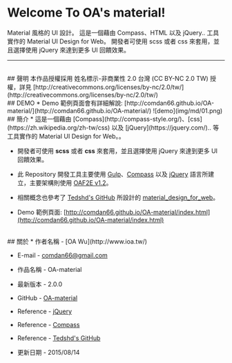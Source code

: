 # Welcome To OA's material!
Material 風格的 UI 設計。 這是一個藉由 Compass、HTML 以及 jQuery.. 工具實作的 Material UI Design for Web。 開發者可使用 scss 或者 css 來套用，並且選擇使用 jQuery 來達到更多 UI 回饋效果。

---

<br/>
## 聲明
本作品授權採用 姓名標示-非商業性 2.0 台灣 (CC BY-NC 2.0 TW) 授權，詳見 [http://creativecommons.org/licenses/by-nc/2.0/tw/](http://creativecommons.org/licenses/by-nc/2.0/tw/)


<br/>
## DEMO
* Demo 範例頁面會有詳細解說: [http://comdan66.github.io/OA-material/](http://comdan66.github.io/OA-material/)
![demo](img/md/01.png)


<br/>
## 簡介
* 這是一個藉由 [Compass](http://compass-style.org/)、[css](https://zh.wikipedia.org/zh-tw/css) 以及 [jQuery](https://jquery.com/).. 等工具實作的 Material UI Design for Web。。  

* 開發者可使用 **scss** 或者 **css** 來套用，並且選擇使用 jQuery 來達到更多 UI 回饋效果。

* 此 Repository 開發工具主要使用 [Gulp](http://gulpjs.com/)、[Compass](http://compass-style.org/) 以及 [jQuery](https://jquery.com/) 語言所建立，主要架構則使用 [OAF2E v1.2](https://github.com/comdan66/oaf2e/)。

* 相關概念也參考了 [Tedshd's GitHub](https://github.com/tedshd/) 所設計的 [material_design_for_web](https://github.com/tedshd/material_design_for_web)。

* Demo 範例頁面: [http://comdan66.github.io/OA-material/index.html](http://comdan66.github.io/OA-material/index.html)


<br/>
## 關於
* 作者名稱 - [OA Wu](http://www.ioa.tw/)

* E-mail - <comdan66@gmail.com>

* 作品名稱 - OA-material

* 最新版本 - 2.0.0

* GitHub - [OA-material](https://github.com/comdan66/OA-material)

* Reference - [jQuery](https://jquery.com/)

* Reference - [Compass](http://compass-style.org/)

* Reference - [Tedshd's GitHub](https://github.com/tedshd/material_design_for_web)

* 更新日期 - 2015/08/14